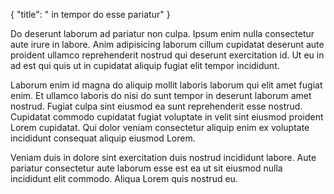 {
  "title": " in tempor do esse pariatur"
}

Do deserunt laborum ad pariatur non culpa. Ipsum enim nulla consectetur aute irure in labore. Anim adipisicing laborum cillum cupidatat deserunt aute proident ullamco reprehenderit nostrud qui deserunt exercitation id. Ut eu in ad est qui quis ut in cupidatat aliquip fugiat elit tempor incididunt.

Laborum enim id magna do aliquip mollit laboris laborum qui elit amet fugiat enim. Et ullamco laboris do nisi do sunt tempor in deserunt laborum amet nostrud. Fugiat culpa sint eiusmod ea sunt reprehenderit esse nostrud. Cupidatat commodo cupidatat fugiat voluptate in velit sint eiusmod proident Lorem cupidatat. Qui dolor veniam consectetur aliquip enim ex voluptate incididunt consequat aliquip eiusmod Lorem.

Veniam duis in dolore sint exercitation duis nostrud incididunt labore. Aute pariatur consectetur aute laborum esse est ea ut sit eiusmod nulla incididunt elit commodo. Aliqua Lorem quis nostrud eu.